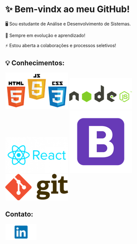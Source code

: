 <h1>✨ Bem-vindx ao meu GitHub!</h1> 


<p>🖥️ Sou estudante de Análise e Desenvolvimento de Sistemas.</p>

<p>🌱 Sempre em evolução e aprendizado!</p>

<p>⚡ Estou aberta a colaborações e processos seletivos!</p>


<h2>💡 Conhecimentos:</h2>
    <img src="HCJ.png">
    <img src="node.png">
    <img src="react.png">
    <img src="bootstrap.png">
    <img src="git.png">
    


<h2>Contato:</h2> 
<a rel=external href="https://www.linkedin.com/in/gabimesquita0607/" target="_blank"><img src="linkedin.png"></a>
  
